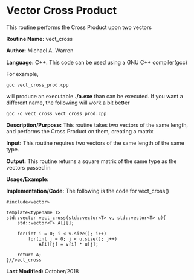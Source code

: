 # Vector Cross Product
This routine performs the Cross Product upon two vectors

**Routine Name:**           vect_cross

**Author:** Michael A. Warren

**Language:** C++. This code can be used using a GNU C++ compiler(gcc)

For example,

    gcc vect_cross_prod.cpp

will produce an executable **./a.exe** than can be executed. If you want a different name, the following will work a bit
better

    gcc -o vect_cross vect_cross_prod.cpp

**Description/Purpose:** This routine takes two vectors of the same length, and performs the Cross Product on them, creating a matrix

**Input:** This routine requires two vectors of the same length of the same type.

**Output:** This routine returns a square matrix of the same type as the vectors passed in

**Usage/Example:**

<basic example>
<give the output of the exampled input, if needed>
<how to interpret the output>

**Implementation/Code:** The following is the code for vect_cross()

    #include<vector>
    
    template<typename T>
    std::vector vect_cross(std::vector<T> v, std::vector<T> u){
        std::vector<T> A[][];
    
        for(int i = 0; i < v.size(); i++)
            for(int j = 0; j < u.size(); j++)
                A[i][j] = v[i] * u[j];
    
        return A;
    }//vect_cross


**Last Modified:** October/2018
